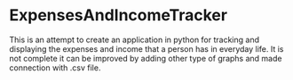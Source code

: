 # ExpensesAndIncomeTracker
This is an attempt to create an application in python for tracking and displaying the expenses and income that a person has in everyday life.
It is not complete it can be improved by adding other type of graphs and made connection with .csv file.
